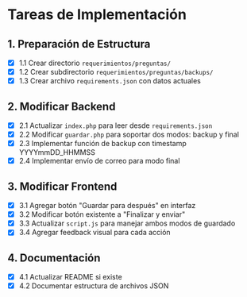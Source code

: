 # Tareas de Implementación

## 1. Preparación de Estructura
- [x] 1.1 Crear directorio `requerimientos/preguntas/`
- [x] 1.2 Crear subdirectorio `requerimientos/preguntas/backups/`
- [x] 1.3 Crear archivo `requirements.json` con datos actuales

## 2. Modificar Backend
- [x] 2.1 Actualizar `index.php` para leer desde `requirements.json`
- [x] 2.2 Modificar `guardar.php` para soportar dos modos: backup y final
- [x] 2.3 Implementar función de backup con timestamp YYYYmmDD_HHMMSS
- [x] 2.4 Implementar envío de correo para modo final

## 3. Modificar Frontend
- [x] 3.1 Agregar botón "Guardar para después" en interfaz
- [x] 3.2 Modificar botón existente a "Finalizar y enviar"
- [x] 3.3 Actualizar `script.js` para manejar ambos modos de guardado
- [x] 3.4 Agregar feedback visual para cada acción

## 4. Documentación
- [x] 4.1 Actualizar README si existe
- [x] 4.2 Documentar estructura de archivos JSON
